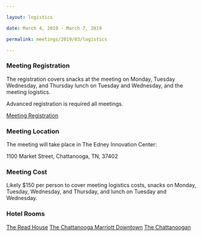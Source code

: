 ```yaml
---

layout: logistics

date: March 4, 2019 - March 7, 2019

permalink: meetings/2019/03/logistics

---
```


### Meeting Registration

The registration covers snacks at the meeting on Monday, Tuesday Wednesday, and Thursday lunch on
Tuesday and Wednesday, and the meeting logistics.

Advanced registration is required all meetings.

[Meeting Registration]()

### Meeting Location

The meeting will take place in The Edney Innovation Center:

1100 Market Street, Chattanooga, TN, 37402

### Meeting Cost

Likely $150 per person to cover meeting logistics costs, snacks on Monday, Tuesday, Wednesday, and
Thursday, and lunch on Tuesday and Wednesday.  

### Hotel Rooms

[The Read House](https://www.thereadhousehotel.com/)
[The Chattanooga Marriott Downtown](https://www.marriott.com/hotels/travel/chadt-chattanooga-marriott-downtown/)
[The Chattanoogan](https://www.chattanooganhotel.com/)

